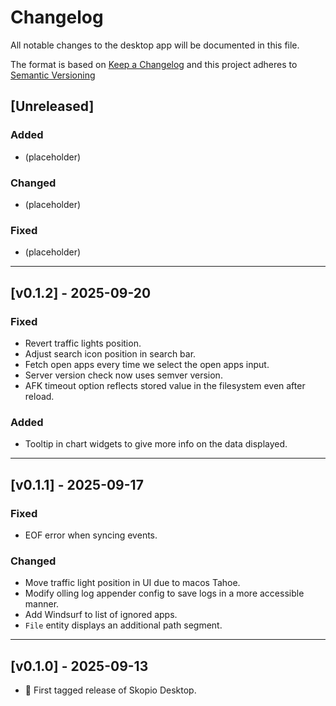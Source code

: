 <!-- markdownlint-disable MD024 -->

# Changelog

All notable changes to the desktop app will be documented in this file.

The format is based on [Keep a Changelog](https://keepachangelog.com/en/1.1.0/)
and this project adheres to [Semantic Versioning](https://semver.org/spec/v2.0.0.html)

## [Unreleased]

### Added

- (placeholder)

### Changed

- (placeholder)

### Fixed

- (placeholder)

---

## [v0.1.2] - 2025-09-20

### Fixed

- Revert traffic lights position.
- Adjust search icon position in search bar.
- Fetch open apps every time we select the open apps input.
- Server version check now uses semver version.
- AFK timeout option reflects stored value in the filesystem even after reload.

### Added

- Tooltip in chart widgets to give more info on the data displayed.

---

## [v0.1.1] - 2025-09-17

### Fixed

- EOF error when syncing events.

### Changed

- Move traffic light position in UI due to macos Tahoe.
- Modify olling log appender config to save logs in a more accessible manner.
- Add Windsurf to list of ignored apps.
- `File` entity displays an additional path segment.

---

## [v0.1.0] - 2025-09-13

- 🎉 First tagged release of Skopio Desktop.
